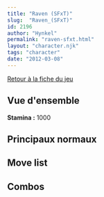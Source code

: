 ```yaml
---
title: "Raven (SFxT)"
slug:  "Raven_(SFxT)"
id: 2196
author: "Hynkel"
permalink: "raven-sfxt.html"
layout: "character.njk"
tags: "character"
date: "2012-03-08"
---
```


[Retour à la fiche du jeu](Street_Fighter_x_Tekken)

## Vue d'ensemble

**Stamina :** 1000

## Principaux normaux

## Move list

## Combos

